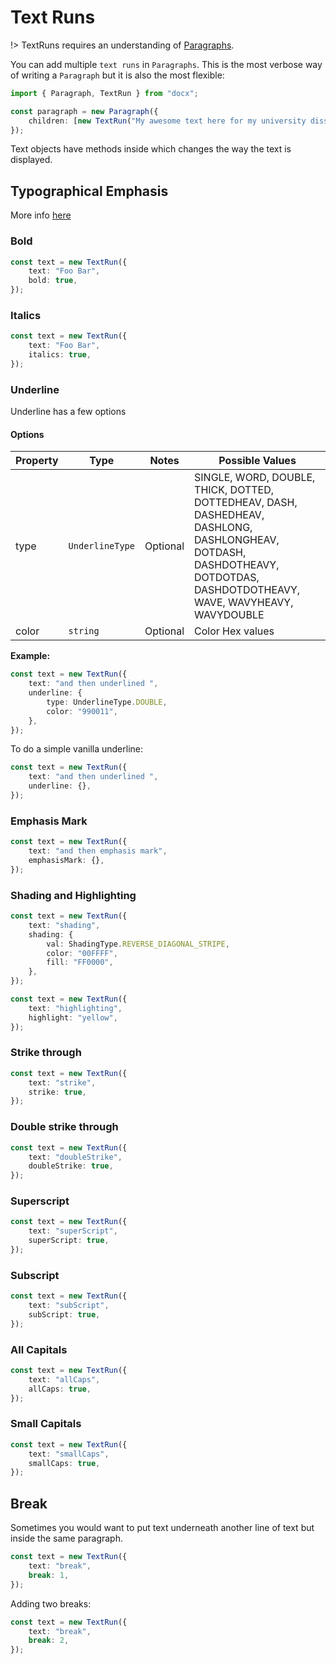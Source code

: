 # Text Runs

!> TextRuns requires an understanding of [Paragraphs](usage/paragraph.md).

You can add multiple `text runs` in `Paragraphs`. This is the most verbose way of writing a `Paragraph` but it is also the most flexible:

```ts
import { Paragraph, TextRun } from "docx";

const paragraph = new Paragraph({
    children: [new TextRun("My awesome text here for my university dissertation"), new TextRun("Foo Bar")],
});
```

Text objects have methods inside which changes the way the text is displayed.

## Typographical Emphasis

More info [here](https://english.stackexchange.com/questions/97081/what-is-the-typography-term-which-refers-to-the-usage-of-bold-italics-and-unde)

### Bold

```ts
const text = new TextRun({
    text: "Foo Bar",
    bold: true,
});
```

### Italics

```ts
const text = new TextRun({
    text: "Foo Bar",
    italics: true,
});
```

### Underline

Underline has a few options

#### Options

| Property | Type            | Notes    | Possible Values                                                                                                                                                           |
| -------- | --------------- | -------- | ------------------------------------------------------------------------------------------------------------------------------------------------------------------------- |
| type     | `UnderlineType` | Optional | SINGLE, WORD, DOUBLE, THICK, DOTTED, DOTTEDHEAV, DASH, DASHEDHEAV, DASHLONG, DASHLONGHEAV, DOTDASH, DASHDOTHEAVY, DOTDOTDAS, DASHDOTDOTHEAVY, WAVE, WAVYHEAVY, WAVYDOUBLE |
| color    | `string`        | Optional | Color Hex values                                                                                                                                                          |

**Example:**

```ts
const text = new TextRun({
    text: "and then underlined ",
    underline: {
        type: UnderlineType.DOUBLE,
        color: "990011",
    },
});
```

To do a simple vanilla underline:

```ts
const text = new TextRun({
    text: "and then underlined ",
    underline: {},
});
```

### Emphasis Mark

```ts
const text = new TextRun({
    text: "and then emphasis mark",
    emphasisMark: {},
});
```

### Shading and Highlighting

```ts
const text = new TextRun({
    text: "shading",
    shading: {
        val: ShadingType.REVERSE_DIAGONAL_STRIPE,
        color: "00FFFF",
        fill: "FF0000",
    },
});
```

```ts
const text = new TextRun({
    text: "highlighting",
    highlight: "yellow",
});
```

### Strike through

```ts
const text = new TextRun({
    text: "strike",
    strike: true,
});
```

### Double strike through

```ts
const text = new TextRun({
    text: "doubleStrike",
    doubleStrike: true,
});
```

### Superscript

```ts
const text = new TextRun({
    text: "superScript",
    superScript: true,
});
```

### Subscript

```ts
const text = new TextRun({
    text: "subScript",
    subScript: true,
});
```

### All Capitals

```ts
const text = new TextRun({
    text: "allCaps",
    allCaps: true,
});
```

### Small Capitals

```ts
const text = new TextRun({
    text: "smallCaps",
    smallCaps: true,
});
```

## Break

Sometimes you would want to put text underneath another line of text but inside the same paragraph.

```ts
const text = new TextRun({
    text: "break",
    break: 1,
});
```

Adding two breaks:

```ts
const text = new TextRun({
    text: "break",
    break: 2,
});
```
